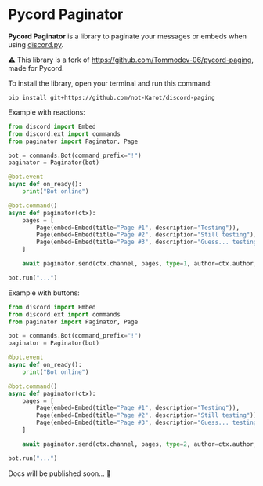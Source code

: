 # Pycord Paginator
**Pycord Paginator** is a library to paginate your messages or embeds when using [discord.py](https://discordpy.readthedocs.io/en/stable/index.html).

⚠ This library is a fork of https://github.com/Tommodev-06/pycord-paging, made for Pycord.

To install the library, open your terminal and run this command:
```
pip install git+https://github.com/not-Karot/discord-paging
```

Example with reactions:
```py
from discord import Embed
from discord.ext import commands
from paginator import Paginator, Page

bot = commands.Bot(command_prefix="!")
paginator = Paginator(bot)

@bot.event
async def on_ready():
    print("Bot online")

@bot.command()
async def paginator(ctx):
    pages = [
        Page(embed=Embed(title="Page #1", description="Testing")),
        Page(embed=Embed(title="Page #2", description="Still testing")),
        Page(embed=Embed(title="Page #3", description="Guess... testing"))
    ]

    await paginator.send(ctx.channel, pages, type=1, author=ctx.author, disable_on_timeout=False)

bot.run("...")
```

Example with buttons:
```py
from discord import Embed
from discord.ext import commands
from paginator import Paginator, Page

bot = commands.Bot(command_prefix="!")
paginator = Paginator(bot)

@bot.event
async def on_ready():
    print("Bot online")

@bot.command()
async def paginator(ctx):
    pages = [
        Page(embed=Embed(title="Page #1", description="Testing")),
        Page(embed=Embed(title="Page #2", description="Still testing")),
        Page(embed=Embed(title="Page #3", description="Guess... testing"))
    ]

    await paginator.send(ctx.channel, pages, type=2, author=ctx.author, disable_on_timeout=False)

bot.run("...")
```

Docs will be published soon... 👀

